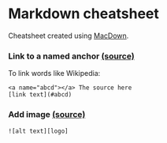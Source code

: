 # Markdown cheatsheet

Cheatsheet created using [MacDown](http://macdown.uranusjr.com).

### Link to a named anchor [(source)](http://stackoverflow.com/questions/6695439/how-do-you-create-link-to-a-named-anchor-in-multimarkdown)

To link words like Wikipedia:

	<a name="abcd"></a> The source here
	[link text](#abcd)

### Add image [(source)](https://github.com/adam-p/markdown-here/wiki/Markdown-Cheatsheet)

	![alt text][logo]
